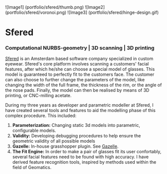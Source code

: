 ![Image1] (portfolio/sfered/thumb.png)
![Image2] (portfolio/sfered/voronoi.png)
![Image3] (portfolio/sfered/hinge-design.gif)

# Sfered

### Computational NURBS-geometry | 3D scanning | 3D printing

[Sfered][1] is an Amsterdam based software company specialized in custom eyewear.
Sfered's core platform involves scanning a customers' facial features, after which he/she can choose a special model of glasses.
This model is guaranteed to perfectly fit to the customers face. The customer can also choose to further change the parameters of the model, like changing the width of the full frame, the thickness of the rim, or the angle of the nose pads. Finally, the model can then be realised by means of 3D printing, or CNC-milling acetate.

During my three years as developer and parametric modeller at Sfered, I have created several tools and features to aid the modelling phase of this complex procedure. This included:

1. **Parameterization:** Changing static 3d models into parametric, configurable models.
2. **Validity:** Developing debugging procedures to help ensure the geometric validity of all possible models
3. **Gazelle:** In-house grasshopper plugin. See [Gazelle][2].
4. **The Fit Engine:** In order to make a pair of glasses fit its user confortably, several facial features need to be found with high accuracy. I have derived feature recognition tools, inspired by methods used within the field of Geomatics.

[1]: <http://sfered.nl/> "Go to Sfered."
[2]: <http://josfeenstra.nl/#gazelle> "Go to Gazelle"